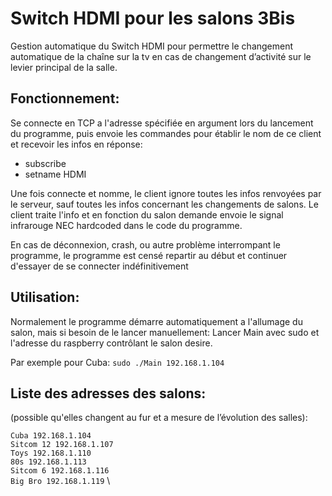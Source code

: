 # Switch HDMI pour les salons 3Bis

Gestion automatique du Switch HDMI pour permettre le changement automatique de la chaîne sur la tv en cas de changement d’activité sur le levier principal de la salle.

## Fonctionnement:

Se connecte en TCP a l'adresse spécifiée en argument lors du lancement du programme, puis envoie les commandes pour établir le nom de ce client et recevoir les infos en réponse:

- subscribe
- setname HDMI

Une fois connecte et nomme, le client ignore toutes les infos renvoyées par le serveur, sauf toutes les infos concernant les changements de salons. Le client traite l'info et en fonction du salon demande envoie le signal infrarouge NEC hardcoded dans le code du programme.

En cas de déconnexion, crash, ou autre problème interrompant le programme, le programme est censé repartir au début et continuer d'essayer de se connecter indéfinitivement 

## Utilisation: 

Normalement le programme démarre automatiquement a l'allumage du salon, mais si besoin de le lancer manuellement:
Lancer Main avec sudo et l'adresse du raspberry contrôlant le salon desire.

Par exemple pour Cuba:
`sudo ./Main 192.168.1.104`

## Liste des adresses des salons:

(possible qu'elles changent au fur et a mesure de l’évolution des salles):

`Cuba 192.168.1.104` \
`Sitcom 12 192.168.1.107` \
`Toys 192.168.1.110` \
`80s 192.168.1.113` \
`Sitcom 6 192.168.1.116` \
`Big Bro 192.168.1.119` \
